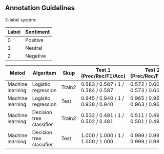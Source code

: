 ## Annotation Guidelines

3-label system:

| Label | Sentiment |
|-------|-----------|
| 0     | Positive  |
| 1     | Neutral   |
| 2     | Negative  |


| Metod | Algoritam | Skup | Test 1 (Prec/Rec/F1/Acc) | Test 2 (Prec/Rec/F1/Acc) | Test 3 (Prec/Rec/F1/Acc) |
|-------|-----------|------|--------------------------|--------------------------|--------------------------|
| Machine learning | Logistic regression | Train2 | 0.583 / 0.587 / 1 / 0.584 / 0.587 | 0.572 / 0.606 / 1 / 0.573 / 0.606 | 0.528 / 0.465 / 1 / 0.427 / 0.465 |
| Machine learning | Logistic regression | Test | 0.945 / 0.940 / 1 / 0.938 / 0.940 | 0.965 / 0.964 / 1 / 0.963 / 0.964 | 0.982 / 0.982 / 1 / 0.982 / 0.982 |
| Machine learning | Decision tree classifier | Train2 | 0.532 / 0.481 / 1 / 0.502 / 0.481 | 0.511 / 0.493 / 1 / 0.501 / 0.493 | 0.423 / 0.401 / 1 / 0.393 / 0.401 |
| Machine learning | Decision tree classifier | Test | 1.000 / 1.000 / 1 / 1.000 / 1.000 | 0.999 / 0.999 / 1 / 0.999 / 0.999 | 0.999 / 0.999 / 1 / 0.999 / 0.999 |
